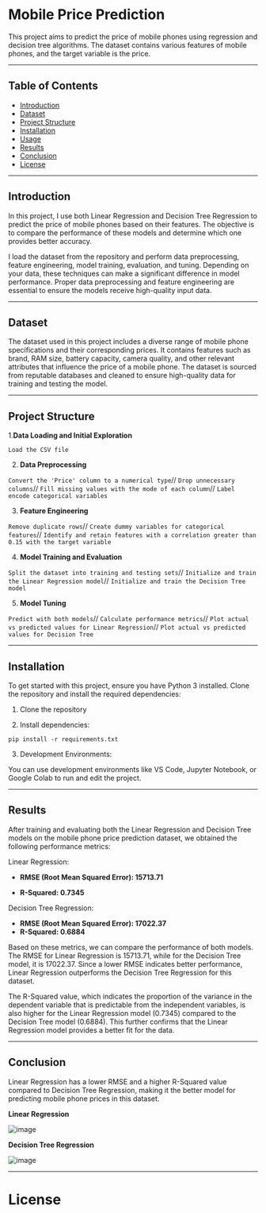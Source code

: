# Mobile Price Prediction
This project aims to predict the price of mobile phones using regression and decision tree algorithms. The dataset contains various features of mobile phones, and the target variable is the price.
*****
## Table of Contents
- [Introduction](#introduction)
- [Dataset](#dataset)
- [Project Structure](#project-structure)
- [Installation](#installation)
- [Usage](#usage)
- [Results](#results)
- [Conclusion](#conclusion)
- [License](#license)
*****

## Introduction
In this project, I use both Linear Regression and Decision Tree Regression to predict the price of mobile phones based on their features. The objective is to compare the performance of these models and determine which one provides better accuracy.

I load the dataset from the repository and perform data preprocessing, feature engineering, model training, evaluation, and tuning. Depending on your data, these techniques can make a significant difference in model performance. Proper data preprocessing and feature engineering are essential to ensure the models receive high-quality input data.
****
## Dataset
The dataset used in this project includes a diverse range of mobile phone specifications and their corresponding prices. It contains features such as brand, RAM size, battery capacity, camera quality, and other relevant attributes that influence the price of a mobile phone. The dataset is sourced from reputable databases and cleaned to ensure high-quality data for training and testing the model.
****
## Project Structure

1.**Data Loading and Initial Exploration**

`Load the CSV file`

2. **Data Preprocessing**

`Convert the 'Price' column to a numerical type`//
`Drop unnecessary columns`//
`Fill missing values with the mode of each column`//
`Label encode categorical variables`

3. **Feature Engineering**

`Remove duplicate rows`//
`Create dummy variables for categorical features`//
`Identify and retain features with a correlation greater than 0.15 with the target variable`

4. **Model Training and Evaluation**

`Split the dataset into training and testing sets`//
`Initialize and train the Linear Regression model`//
`Initialize and train the Decision Tree model`

5. **Model Tuning**

`Predict with both models`//
`Calculate performance metrics`//
`Plot actual vs predicted values for Linear Regression`//
`Plot actual vs predicted values for Decision Tree`
*****
## Installation
To get started with this project, ensure you have Python 3 installed. Clone the repository and install the required dependencies:

1. Clone the repository
  
2. Install dependencies:

`pip install -r requirements.txt`

3. Development Environments:

You can use development environments like VS Code, Jupyter Notebook, or Google Colab to run and edit the project.

*****

## Results
After training and evaluating both the Linear Regression and Decision Tree models on the mobile phone price prediction dataset, we obtained the following performance metrics:

Linear Regression:

- **RMSE (Root Mean Squared Error): 15713.71**

- **R-Squared: 0.7345**

Decision Tree Regression:

- **RMSE (Root Mean Squared Error): 17022.37**
- **R-Squared: 0.6884**

Based on these metrics, we can compare the performance of both models. The RMSE for Linear Regression is 15713.71, while for the Decision Tree model, it is 17022.37. Since a lower RMSE indicates better performance, Linear Regression outperforms the Decision Tree Regression for this dataset.

The R-Squared value, which indicates the proportion of the variance in the dependent variable that is predictable from the independent variables, is also higher for the Linear Regression model (0.7345) compared to the Decision Tree model (0.6884). This further confirms that the Linear Regression model provides a better fit for the data.

*****
## Conclusion
Linear Regression has a lower RMSE and a higher R-Squared value compared to Decision Tree Regression, making it the better model for predicting mobile phone prices in this dataset.


**Linear Regression**

![image](https://github.com/user-attachments/assets/d9b99034-0893-4893-b6dc-f7de937388cb)


**Decision Tree Regression**

![image](https://github.com/user-attachments/assets/f667be58-0cef-4441-a923-12c6f908f72a)

*****************
# License


